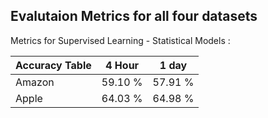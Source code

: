 ## Evalutaion Metrics for all four datasets

Metrics for Supervised Learning - Statistical Models :

| Accuracy Table | 4 Hour  | 1 day   |
|----------------|---------|---------|
| Amazon         | 59.10 % | 57.91 % |
| Apple          | 64.03 % | 64.98 % |
